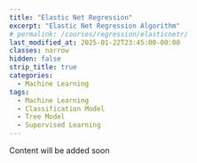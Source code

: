 ```yaml
---
title: "Elastic Net Regression"
excerpt: "Elastic Net Regression Algorithm"
# permalink: /courses/regression/elasticnetr/
last_modified_at: 2025-01-22T23:45:00-00:00
classes: narrow
hidden: false
strip_title: true
categories:
  - Machine Learning
tags: 
  - Machine Learning
  - Classification Model
  - Tree Model
  - Supervised Learning
---
```

Content will be added soon